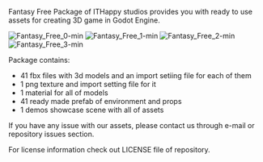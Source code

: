Fantasy Free Package of ITHappy studios provides you with ready to use assets for creating 3D game in Godot Engine.

![Fantasy_Free_0-min](https://github.com/user-attachments/assets/c6d68e12-73d1-4046-b921-5e37de6a51ec)
![Fantasy_Free_1-min](https://github.com/user-attachments/assets/11d4a686-1f74-4d18-bade-95df09c0c772)
![Fantasy_Free_2-min](https://github.com/user-attachments/assets/473d57be-fd02-4495-bf70-241362775678)
![Fantasy_Free_3-min](https://github.com/user-attachments/assets/4732c6e9-b606-465a-9f23-4c9e84832180)

Package contains:
- 41 fbx files with 3d models and an import setiing file for each of them
- 1 png texture and import setting file for it
- 1 material for all of models
- 41 ready made prefab of environment and props
- 1 demos showcase scene with all of assets

If you have any issue with our assets, please contact us through e-mail or repository issues section.

For license information check out LICENSE file of repository.
